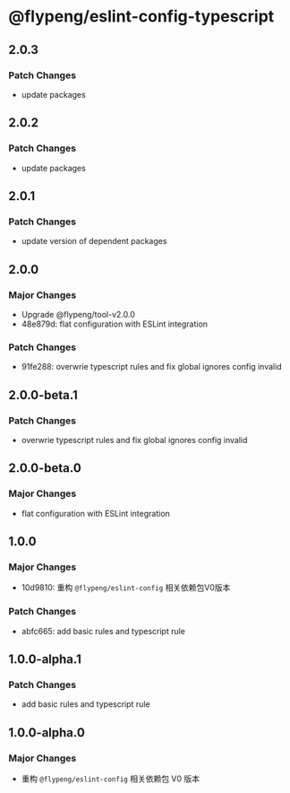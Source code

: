 # @flypeng/eslint-config-typescript

## 2.0.3

### Patch Changes

- update packages

## 2.0.2

### Patch Changes

- update packages

## 2.0.1

### Patch Changes

- update version of dependent packages

## 2.0.0

### Major Changes

- Upgrade @flypeng/tool-v2.0.0
- 48e879d: flat configuration with ESLint integration

### Patch Changes

- 91fe288: overwrie typescript rules and fix global ignores config invalid

## 2.0.0-beta.1

### Patch Changes

- overwrie typescript rules and fix global ignores config invalid

## 2.0.0-beta.0

### Major Changes

- flat configuration with ESLint integration

## 1.0.0

### Major Changes

- 10d9810: 重构 `@flypeng/eslint-config` 相关依赖包V0版本

### Patch Changes

- abfc665: add basic rules and typescript rule

## 1.0.0-alpha.1

### Patch Changes

- add basic rules and typescript rule

## 1.0.0-alpha.0

### Major Changes

- 重构 `@flypeng/eslint-config` 相关依赖包 V0 版本
